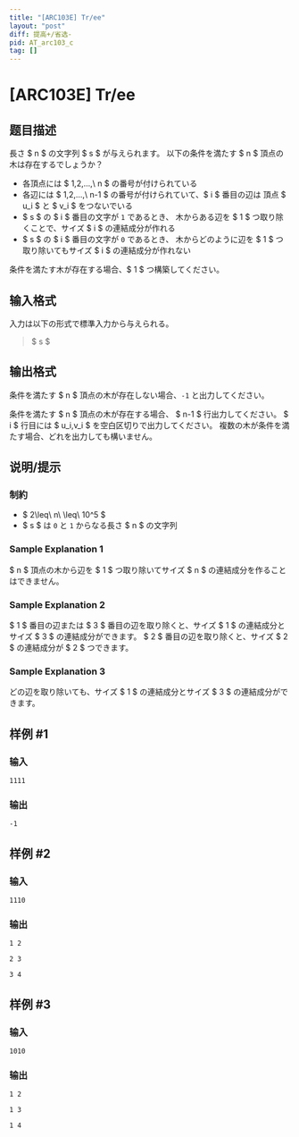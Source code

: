 ```yaml
---
title: "[ARC103E] Tr/ee"
layout: "post"
diff: 提高+/省选-
pid: AT_arc103_c
tag: []
---
```


# [ARC103E] Tr/ee

## 题目描述

[problemUrl]: https://atcoder.jp/contests/arc103/tasks/arc103_c

長さ $ n $ の文字列 $ s $ が与えられます。 以下の条件を満たす $ n $ 頂点の木は存在するでしょうか？

- 各頂点には $ 1,2,...,\ n $ の番号が付けられている
- 各辺には $ 1,2,...,\ n-1 $ の番号が付けられていて、$ i $ 番目の辺は 頂点 $ u_i $ と $ v_i $ をつないでいる
- $ s $ の $ i $ 番目の文字が `1` であるとき、 木からある辺を $ 1 $ つ取り除くことで、サイズ $ i $ の連結成分が作れる
- $ s $ の $ i $ 番目の文字が `0` であるとき、 木からどのように辺を $ 1 $ つ取り除いてもサイズ $ i $ の連結成分が作れない

条件を満たす木が存在する場合、$ 1 $ つ構築してください。

## 输入格式

入力は以下の形式で標準入力から与えられる。

> $ s $

## 输出格式

条件を満たす $ n $ 頂点の木が存在しない場合、`-1` と出力してください。

条件を満たす $ n $ 頂点の木が存在する場合、 $ n-1 $ 行出力してください。 $ i $ 行目には $ u_i,v_i $ を空白区切りで出力してください。 複数の木が条件を満たす場合、どれを出力しても構いません。

## 说明/提示

### 制約

- $ 2\leq\ n\ \leq\ 10^5 $
- $ s $ は `0` と `1` からなる長さ $ n $ の文字列

### Sample Explanation 1

$ n $ 頂点の木から辺を $ 1 $ つ取り除いてサイズ $ n $ の連結成分を作ることはできません。

### Sample Explanation 2

$ 1 $ 番目の辺または $ 3 $ 番目の辺を取り除くと、サイズ $ 1 $ の連結成分とサイズ $ 3 $ の連結成分ができます。 $ 2 $ 番目の辺を取り除くと、サイズ $ 2 $ の連結成分が $ 2 $ つできます。

### Sample Explanation 3

どの辺を取り除いても、サイズ $ 1 $ の連結成分とサイズ $ 3 $ の連結成分ができます。

## 样例 #1

### 输入

```
1111
```

### 输出

```
-1
```

## 样例 #2

### 输入

```
1110
```

### 输出

```
1 2
2 3
3 4
```

## 样例 #3

### 输入

```
1010
```

### 输出

```
1 2
1 3
1 4
```

